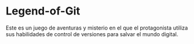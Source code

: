 # Legend-of-Git
Este es un juego de aventuras y misterio en el que el protagonista utiliza sus habilidades de control de versiones para salvar el mundo digital.

